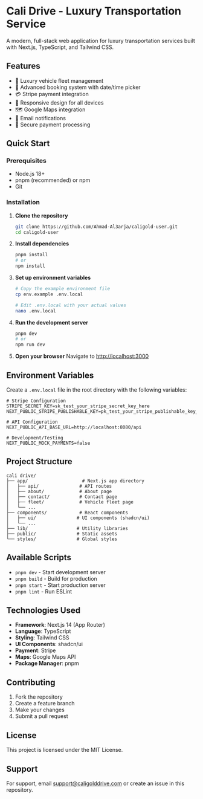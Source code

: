 # Cali Drive - Luxury Transportation Service

A modern, full-stack web application for luxury transportation services built with Next.js, TypeScript, and Tailwind CSS.

## Features

- 🚗 Luxury vehicle fleet management
- 📅 Advanced booking system with date/time picker
- 💳 Stripe payment integration
- 📱 Responsive design for all devices
- 🗺️ Google Maps integration
- 📧 Email notifications
- 🔐 Secure payment processing

## Quick Start

### Prerequisites

- Node.js 18+ 
- pnpm (recommended) or npm
- Git

### Installation

1. **Clone the repository**
   ```bash
   git clone https://github.com/Ahmad-Al3arja/caligold-user.git
   cd caligold-user
   ```

2. **Install dependencies**
   ```bash
   pnpm install
   # or
   npm install
   ```

3. **Set up environment variables**
   ```bash
   # Copy the example environment file
   cp env.example .env.local
   
   # Edit .env.local with your actual values
   nano .env.local
   ```

4. **Run the development server**
   ```bash
   pnpm dev
   # or
   npm run dev
   ```

5. **Open your browser**
   Navigate to [http://localhost:3000](http://localhost:3000)

## Environment Variables

Create a `.env.local` file in the root directory with the following variables:

```env
# Stripe Configuration
STRIPE_SECRET_KEY=sk_test_your_stripe_secret_key_here
NEXT_PUBLIC_STRIPE_PUBLISHABLE_KEY=pk_test_your_stripe_publishable_key_here

# API Configuration
NEXT_PUBLIC_API_BASE_URL=http://localhost:8080/api

# Development/Testing
NEXT_PUBLIC_MOCK_PAYMENTS=false
```

## Project Structure

```
cali drive/
├── app/                    # Next.js app directory
│   ├── api/               # API routes
│   ├── about/             # About page
│   ├── contact/           # Contact page
│   ├── fleet/             # Vehicle fleet page
│   └── ...
├── components/            # React components
│   ├── ui/               # UI components (shadcn/ui)
│   └── ...
├── lib/                  # Utility libraries
├── public/               # Static assets
└── styles/               # Global styles
```

## Available Scripts

- `pnpm dev` - Start development server
- `pnpm build` - Build for production
- `pnpm start` - Start production server
- `pnpm lint` - Run ESLint

## Technologies Used

- **Framework**: Next.js 14 (App Router)
- **Language**: TypeScript
- **Styling**: Tailwind CSS
- **UI Components**: shadcn/ui
- **Payment**: Stripe
- **Maps**: Google Maps API
- **Package Manager**: pnpm

## Contributing

1. Fork the repository
2. Create a feature branch
3. Make your changes
4. Submit a pull request

## License

This project is licensed under the MIT License.

## Support

For support, email support@caligolddrive.com or create an issue in this repository.

